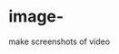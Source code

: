 # image-
make screenshots of video

<html>
  <head>
    <script src="p5.min.js"></script>
    <script src="p5.gui.js"></script>
    <script src="quicksettings.js"></script>
    <script src="p5.dom.js"></script>
    <style>

    </style>
  </head>
  <body>
    <script>
   var button;
   var video;
   
   function setup(){
     createCanvas(390,240);
     video = createCapture(VIDEO);
     video.size(320,240);
     button = createButton('CLICK');
     button.mousePressed(snapshot);
     //capture.hide();
   }
    function snapshot(){
      image(video, 0, 0, 320, 240);
      
   }
     
    </script>
  </body>
</html>
